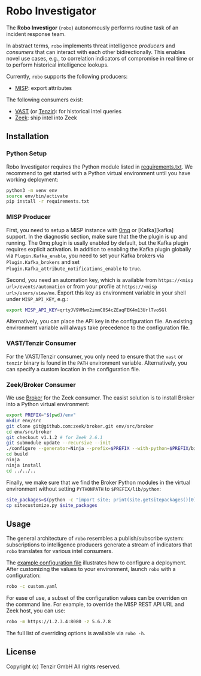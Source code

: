 # Robo Investigator

The **Robo Investigor** (`robo`) autonomously performs routine task of an
incident response team.

In abstract terms, `robo` implements threat intelligence *producers* and
*consumers* that can interact with each other bidirectionally. This enables
novel use cases, e.g., to correlation indicators of compromise in real time or
to perform historical intelligence lookups.

Currently, `robo` supports the following producers:

- [MISP][misp]: export attributes

The following consumers exist:

- [VAST][vast] (or [Tenzir][tenzir]): for historical intel queries
- [Zeek][zeek]: ship intel into Zeek

## Installation

### Python Setup

Robo Investigator requires the Python module listed in
[requirements.txt](requirements.txt). We recommend to get started with a Python
virtual environment until you have working deployment:


```sh
python3 -m venv env
source env/bin/activate
pip install -r requirements.txt
```

### MISP Producer

First, you need to setup a MISP instance with [0mq][misp-zmq-config] or
[Kafka][kafka] support. In the diagnostic section, make sure that the the
plugin is up and running. The 0mq plugin is usally enabled by default, but the
Kafka plugin requires explicit activation. In addition to enabling the Kafka
plugin globally via `Plugin.Kafka_enable`, you need to set your Kafka brokers
via `Plugin.Kafka_brokers` and set
`Plugin.Kafka_attribute_notifications_enable` to `true`.

Second, you need an automation key, which is available from
`https://<misp url>/events/automation` or from your profile at
`https://<misp url>/users/view/me`. Export this key as environment variable in
your shell under `MISP_API_KEY`, e.g.:

```sh
export MISP_API_KEY=qrtyJV9VMwo2immC8S4cZEaqFEK4m13UrlTvoSGl
```

Alternatively, you can place the API key in the configuration file. An existing
environment variable will always take precedence to the configuration file.

### VAST/Tenzir Consumer

For the VAST/Tenzir consumer, you only need to ensure that the `vast` or
`tenzir` binary is found in the `PATH` environment variable. Alternatively, you
can specify a custom location in the configuration file.

### Zeek/Broker Consumer

We use [Broker][broker] for the Zeek consumer. The easist solution is to
install Broker into a Python virtual environment:

```sh
export PREFIX="$(pwd)/env"
mkdir env/src
git clone git@github.com:zeek/broker.git env/src/broker
cd env/src/broker
git checkout v1.1.2 # for Zeek 2.6.1
git submodule update --recursive --init
./configure --generator=Ninja --prefix=$PREFIX --with-python=$PREFIX/bin/python
cd build
ninja
ninja install
cd ../../..
```

Finally, we make sure that we find the Broker Python modules in the virtual
environment without setting `PYTHONPATH` to `$PREFIX/lib/python`:

```sh
site_packages=$(python -c "import site; print(site.getsitepackages()[0])")
cp sitecustomize.py $site_packages
```

## Usage

The general architecture of `robo` resembles a publish/subscribe system:
subscriptions to intelligence producers generate a stream of indicators that
`robo` translates for various intel consumers.

The [example configuration file](config.yaml) illustrates how to configure a
deployment. After customizing the values to your environment, launch `robo`
with a configuration:

```sh
robo -c custom.yaml
```

For ease of use, a subset of the configuration values can be overriden on the
command line. For example, to override the MISP REST API URL and Zeek host, you
can use:

```sh
robo -m https://1.2.3.4:8080 -z 5.6.7.8
```

The full list of overriding options is available via `robo -h`.

## License

Copyright (c) Tenzir GmbH
All rights reserved.

[misp]: https://github.com/misp/misp
[vast]: https://github.com/vast-io/vast
[broker]: https://github.com/zeek/broker
[tenzir]: https://docs.tenzir.com
[zeek]: https://www.zeek.org
[misp-zmq-config]: https://github.com/MISP/misp-book/tree/master/misp-zmq#misp-zeromq-configuration

